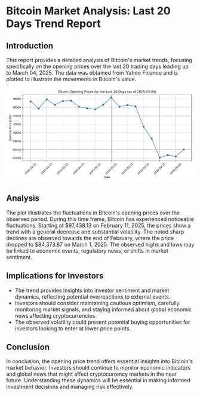 
# Bitcoin Market Analysis: Last 20 Days Trend Report

## Introduction
This report provides a detailed analysis of Bitcoin's market trends, focusing specifically on the opening prices over the last 20 trading days leading up to March 04, 2025. The data was obtained from Yahoo Finance and is plotted to illustrate the movements in Bitcoin's value.

![Bitcoin Opening Prices](bitcoin_opening_prices_last_20_days.png)

## Analysis
The plot illustrates the fluctuations in Bitcoin's opening prices over the observed period. During this time frame, Bitcoin has experienced noticeable fluctuations. Starting at $97,438.13 on February 11, 2025, the prices show a trend with a general decrease and substantial volatility. The noted sharp declines are observed towards the end of February, where the price dropped to $84,373.87 on March 1, 2025. The observed highs and lows may be linked to economic events, regulatory news, or shifts in market sentiment.

## Implications for Investors
- The trend provides insights into investor sentiment and market dynamics, reflecting potential overreactions to external events.
- Investors should consider maintaining cautious optimism, carefully monitoring market signals, and staying informed about global economic news affecting cryptocurrencies.
- The observed volatility could present potential buying opportunities for investors looking to enter at lower price points.

## Conclusion
In conclusion, the opening price trend offers essential insights into Bitcoin's market behavior. Investors should continue to monitor economic indicators and global news that might affect cryptocurrency markets in the near future. Understanding these dynamics will be essential in making informed investment decisions and managing risk effectively.
